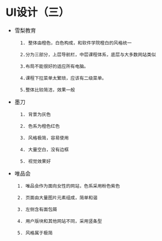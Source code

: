 #  UI设计（三）

- 雪梨教育

        1. 整体由橙色，白色构成，和软件学院橙白的风格统一

        2.分为三部分，上层导航栏，中层课程体系，底层与大多数网站类似

        3.布局不能很好的适应所有电脑。

        4.课程下拉菜单太繁琐，应该有二级菜单。

        5.整体比较简洁，效果一般
      
- 墨刀
        
        1. 背景为灰色
        
        2. 色系为橙色红色

        3. 风格极简，容易使用
        
        4. 大量空白，没有边框
        
        5. 视觉效果好
       
 - 唯品会
    
        1. 唯品会作为面向女性的网站，色系采用粉色紫色
        
        2. 页面由大量图片元素组成，简单和谐
        
        3. 左侧含有面包屑
        
        4. 用户版块和其他网站不同，采用竖条型
        
        5. 风格属于极简
      
